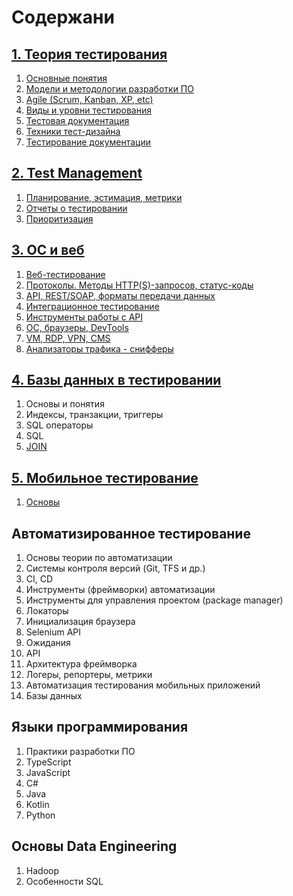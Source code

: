 # Содержани

## [1. Теория тестирования](001.%20Testing-Theory)
1. [Основные понятия](001.%20Testing-Theory/001.%20Basic-concepts-of-testing.md)
2. [Модели и методологии разработки ПО](001.%20Testing-Theory/002.%20Types-and-levels-of-testing.md)
3. [Agile (Scrum, Kanban, XP, etc)](001.%20Testing-Theory/003.%20Software-development-models-and-methodologies.md)
4. [Виды и уровни тестирования](001.%20Testing-Theory/004.%20Test-documentation.md)
5. [Тестовая документация](001.%20Testing-Theory/005.%20Agile-(Scrum,-Kanban,-XP,-etc.).md)
6. [Техники тест-дизайна](001.%20Testing-Theory/006.%20Test-design-techniques.md)
7. [Тестирование документации](001.%20Testing-Theory/007.%20Testing-documentation.md)

## [2. Test Management](002.%20Test-Management)
1. [Планирование, эстимация, метрики](002.%20Test-Management/001.%20Planning,-estimation,-metrics.md)
2. [Отчеты о тестировании](002.%20Test-Management/002.%20Test-reports.md)
3. [Приоритизация](002.%20Test-Management/003.%20Prioritization.md)

## [3. ОС и веб](003.%20OS-and-web)
1. [Веб-тестирование](003.%20OS-and-web/001.%20Web-testing.md)
2. [Протоколы. Методы HTTP(S)-запросов, статус-коды](003.%20OS-and-web/002.%20Protocols.-HTTP(S)-request-methods,-status-codes.md)
3. [API, REST/SOAP, форматы передачи данных](003.%20OS-and-web/003.%20API,-RESTSOAP,-data-transfer-formats.md)
4. [Интеграционное тестирование](003.%20OS-and-web/004.%20Integration-testing.md)
5. [Инструменты работы с API](003.%20OS-and-web/005.%20API-tools.md)
6. [ОС, браузеры, DevTools](003.%20OS-and-web/006.%20OS,-browsers,-DevTools.md)
7. [VM, RDP, VPN, CMS](003.%20OS-and-web/007.%20VM,-RDP,-VPN,-CMS.md)
8. [Анализаторы трафика - снифферы](003.%20OS-and-web/008.%20Traffic-analyzers---sniffers.md)

## [4. Базы данных в тестировании](004.%20Databases-in-testing)
1. Основы и понятия
2. Индексы, транзакции, триггеры
3. SQL операторы
4. SQL
5. [JOIN](004.%20Databases-in-testing/005.%20JOIN.md)

## [5. Мобильное тестирование](005.%20Mobile-testing)
1. [Основы](005.%20Mobile-testing/001.%20Basics.md)

## Автоматизированное тестирование
1. Основы теории по автоматизации
2. Системы контроля версий (Git, TFS и др.)
3. CI, CD
4. Инструменты (фреймворки) автоматизации
5. Инструменты для управления проектом (package manager)
6. Локаторы
7. Инициализация браузера
8. Selenium API
9. Ожидания
10. API
11. Архитектура фреймворка
12. Логеры, репортеры, метрики
13. Автоматизация тестирования мобильных приложений
14. Базы данных

## Языки программирования
1. Практики разработки ПО
2. TypeScript
3. JavaScript
4. C#
5. Java
6. Kotlin
7. Python

## Основы Data Engineering
1. Hadoop
2. Особенности SQL
